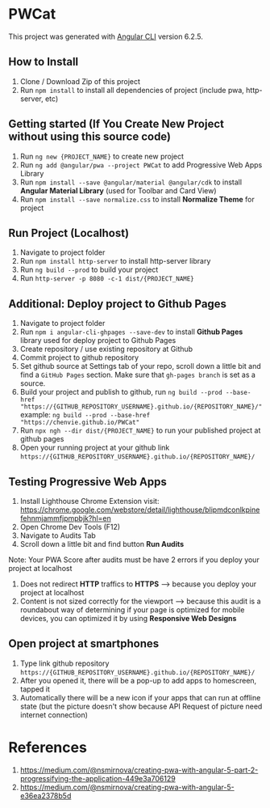 # PWCat

This project was generated with [Angular CLI](https://github.com/angular/angular-cli) version 6.2.5.

## How to Install
1. Clone / Download Zip of this project
2. Run `npm install` to install all dependencies of project (include pwa, http-server, etc)

## Getting started (If You Create New Project without using this source code)
1. Run `ng new {PROJECT_NAME}` to create new project
1. Run `ng add @angular/pwa --project PWCat` to add Progressive Web Apps Library
2. Run `npm install --save @angular/material @angular/cdk` to install **Angular Material Library** (used for Toolbar and Card View)
4. Run `npm install --save normalize.css` to install **Normalize Theme** for project

## Run Project (Localhost)
1. Navigate to project folder
2. Run `npm install http-server` to install http-server library
3. Run `ng build --prod` to build your project
4. Run `http-server -p 8080 -c-1 dist/{PROJECT_NAME}`

## Additional: Deploy project to Github Pages
1. Navigate to project folder
2. Run `npm i angular-cli-ghpages --save-dev` to install **Github Pages** library used for deploy project to Github Pages 
3. Create repository / use existing repository at Github
4. Commit project to github repository
5. Set github source at Settings tab of your repo, scroll down a little bit and find a `GitHub Pages` section. Make sure that `gh-pages branch` is set as a source.
6. Build your project and publish to github, run `ng build --prod --base-href "https://{GITHUB_REPOSITORY_USERNAME}.github.io/{REPOSITORY_NAME}/"`
    example: `ng build --prod --base-href "https://chenvie.github.io/PWCat"`
7. Run `npx ngh --dir dist/{PROJECT_NAME}` to run your published project at github pages
8. Open your running project at your github link `https://{GITHUB_REPOSITORY_USERNAME}.github.io/{REPOSITORY_NAME}/`

## Testing Progressive Web Apps
1. Install Lighthouse Chrome Extension
    visit: https://chrome.google.com/webstore/detail/lighthouse/blipmdconlkpinefehnmjammfjpmpbjk?hl=en
2. Open Chrome Dev Tools (F12)
3. Navigate to Audits Tab
4. Scroll down a little bit and find button **Run Audits**

Note: Your PWA Score after audits must be have 2 errors if you deploy your project at localhost
1. Does not redirect **HTTP** traffics to **HTTPS** --> because you deploy your project at localhost
2. Content is not sized correctly for the viewport --> because this audit is a roundabout way of determining if your page is optimized for mobile devices, you can optimized it by using **Responsive Web Designs**

## Open project at smartphones
1. Type link github repository `https://{GITHUB_REPOSITORY_USERNAME}.github.io/{REPOSITORY_NAME}/`
2. After you opened it, there will be a pop-up to add apps to homescreen, tapped it
3. Automatically there will be a new icon if your apps that can run at offline state (but the picture doesn't show because API Request of picture need internet connection)

# References
1. https://medium.com/@nsmirnova/creating-pwa-with-angular-5-part-2-progressifying-the-application-449e3a706129
2. https://medium.com/@nsmirnova/creating-pwa-with-angular-5-e36ea2378b5d

